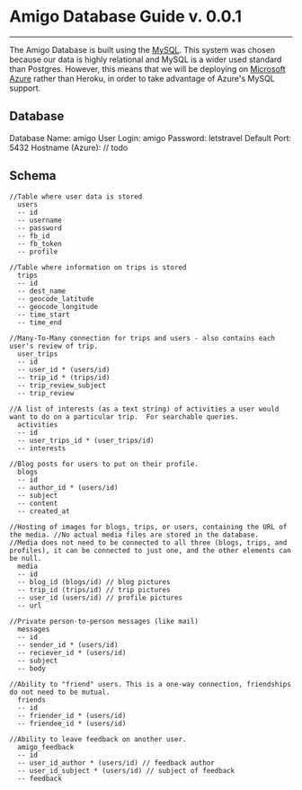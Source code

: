 # Amigo Database Guide v. 0.0.1
---

The Amigo Database is built using the [MySQL](http://www.mysql.org/). This system was chosen because our data is highly relational and MySQL is a wider used standard than Postgres. However, this means that we will be deploying on [Microsoft Azure](http://azure.microsoft.com/en-us/) rather than Heroku, in order to take advantage of Azure's MySQL support. 

## Database 

Database Name: amigo
User Login: amigo
Password: letstravel
Default Port: 5432
Hostname (Azure): // todo

## Schema

```
//Table where user data is stored
  users       
  -- id 
  -- username
  -- password
  -- fb_id
  -- fb_token
  -- profile

//Table where information on trips is stored
  trips
  -- id
  -- dest_name
  -- geocode_latitude
  -- geocode_longitude
  -- time_start
  -- time_end

//Many-To-Many connection for trips and users - also contains each user's review of trip. 
  user_trips
  -- id
  -- user_id * (users/id)
  -- trip_id * (trips/id)
  -- trip_review_subject
  -- trip_review

//A list of interests (as a text string) of activities a user would want to do on a particular trip.  For searchable queries. 
  activities
  -- id
  -- user_trips_id * (user_trips/id)
  -- interests

//Blog posts for users to put on their profile. 
  blogs
  -- id
  -- author_id * (users/id)
  -- subject
  -- content
  -- created_at

//Hosting of images for blogs, trips, or users, containing the URL of the media. //No actual media files are stored in the database. 
//Media does not need to be connected to all three (blogs, trips, and profiles), it can be connected to just one, and the other elements can be null. 
  media
  -- id
  -- blog_id (blogs/id) // blog pictures
  -- trip_id (trips/id) // trip pictures
  -- user_id (users/id) // profile pictures
  -- url

//Private person-to-person messages (like mail)
  messages
  -- id
  -- sender_id * (users/id)
  -- reciever_id * (users/id)
  -- subject
  -- body

//Ability to "friend" users. This is a one-way connection, friendships do not need to be mutual. 
  friends
  -- id
  -- friender_id * (users/id)
  -- friendee_id * (users/id)

//Ability to leave feedback on another user.  
  amigo_feedback
  -- id
  -- user_id_author * (users/id) // feedback author
  -- user_id_subject * (users/id) // subject of feedback
  -- feedback
